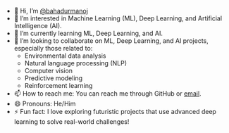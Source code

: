 - 👋 Hi, I’m [@bahadurmanoj](https://github.com/bahadurmanoj)
- 👀 I’m interested in Machine Learning (ML), Deep Learning, and Artificial Intelligence (AI).
- 🌱 I’m currently learning ML, Deep Learning, and AI.
- 💞️ I’m looking to collaborate on ML, Deep Learning, and AI projects, especially those related to:
  - Environmental data analysis
  - Natural language processing (NLP)
  - Computer vision
  - Predictive modeling
  - Reinforcement learning
- 📫 How to reach me: You can reach me through GitHub or [email](manojshark11@gmail.com).
- 😄 Pronouns: He/Him
- ⚡ Fun fact: I love exploring futuristic projects that use advanced deep learning to solve real-world challenges!

<!---
bahadurmanoj/bahadurmanoj is a ✨ special ✨ repository because its `README.md` (this file) appears on your GitHub profile.
You can click the Preview link to take a look at your changes.
--->


